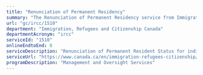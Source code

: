 ```yaml
---
title: "Renunciation of Permanent Residency"
summary: "The Renunciation of Permanent Residency service from Immigration, Refugees and Citizenship Canada is not available end-to-end online, according to the GC Service Inventory."
url: "gc/ircc/1510"
department: "Immigration, Refugees and Citizenship Canada"
departmentAcronym: "ircc"
serviceId: "1510"
onlineEndtoEnd: 0
serviceDescription: "Renunciation of Permanent Resident Status for individuals who are, or were, permanent residents of Canada and no longer wish to hold this status."
serviceUrl: "https://www.canada.ca/en/immigration-refugees-citizenship/services/application/application-forms-guides/application-voluntarily-renounce-permanent-resident-status.html"
programDescription: "Management and Oversight Services"
---
```

